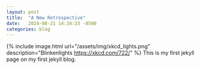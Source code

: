 ```yaml
---
layout: post
title:  "A New Retrospective"
date:   2024-08-21 14:34:23 -0500
categories: blog
---
```

{% include image.html url="/assets/img/xkcd_lights.png" description="Blinkenlights https://xkcd.com/722/" %}
This is my first jekyll page on my first jekyll blog.
